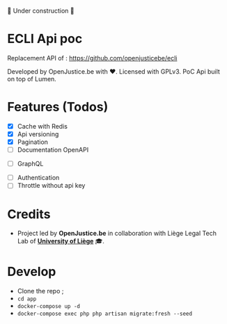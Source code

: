 🚧 Under construction 🚧

# ECLI Api poc

Replacement API of : https://github.com/openjusticebe/ecli

Developed by OpenJustice.be with ❤️. Licensed with GPLv3.
PoC Api built on top of Lumen.

# Features (Todos)
- [x] Cache with Redis
- [x] Api versioning
- [x] Pagination
- [ ] Documentation OpenAPI
<!-- https://niceprogrammer.com/lumen-api-tutorial-documentation-using-swagger-ui/ -->
- [ ] GraphQL
<!-- https://github.com/digiaonline/lumen-graphql) -->
- [ ] Authentication
- [ ] Throttle without api key

# Credits
- Project led by **OpenJustice.be** in collaboration with Liège Legal Tech Lab of **[University of Liège](https://legaltech.uliege.be/)** 🎓.

# Develop 
- Clone the repo ;
- `cd app`
- `docker-compose up -d`
- `docker-compose exec php php artisan migrate:fresh --seed`